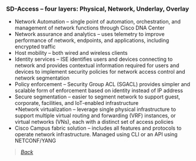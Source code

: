 ### SD-Access – four layers: Physical, Network, Underlay, Overlay  
* Network Automation – single point of automation, orchestration, and management of network functions through Cisco DNA Center  
* Network assurance and analytics – uses telemetry to improve performance of network, endpoints, and applications, including encrypted traffic  
* Host mobility – both wired and wireless clients  
* Identity services – ISE identifies users and devices connecting to network and provides contextual information required for users and devices to implement security policies for network access control and network segmentation  
* Policy enforcement – Security Group ACL (SGACL) provides simpler and scalable form of enforcement based on identity instead of IP address  
* Secure segmentation – easier to segment network to support guest, corporate, facilities, and IoT-enabled infrastructure  
*Network virtualization – leverage single physical infrastructure to support multiple virtual routing and forwarding (VRF) instances, or virtual networks (VNs), each with a distinct set of access policies  
* Cisco Campus fabric solution – includes all features and protocols to operate network infrastructure. Managed using CLI or an API using NETCONF/YANG  


> [*Back*](https://github.com/network-dluong/CCNP-ENCOR/tree/1.0-Architecture)
